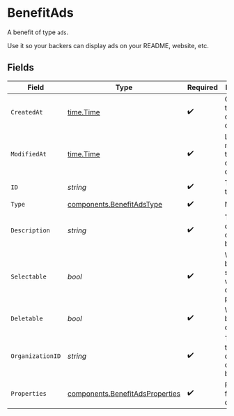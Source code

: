 # BenefitAds

A benefit of type `ads`.

Use it so your backers can display ads on your README, website, etc.


## Fields

| Field                                                                              | Type                                                                               | Required                                                                           | Description                                                                        |
| ---------------------------------------------------------------------------------- | ---------------------------------------------------------------------------------- | ---------------------------------------------------------------------------------- | ---------------------------------------------------------------------------------- |
| `CreatedAt`                                                                        | [time.Time](https://pkg.go.dev/time#Time)                                          | :heavy_check_mark:                                                                 | Creation timestamp of the object.                                                  |
| `ModifiedAt`                                                                       | [time.Time](https://pkg.go.dev/time#Time)                                          | :heavy_check_mark:                                                                 | Last modification timestamp of the object.                                         |
| `ID`                                                                               | *string*                                                                           | :heavy_check_mark:                                                                 | The ID of the benefit.                                                             |
| `Type`                                                                             | [components.BenefitAdsType](../../models/components/benefitadstype.md)             | :heavy_check_mark:                                                                 | N/A                                                                                |
| `Description`                                                                      | *string*                                                                           | :heavy_check_mark:                                                                 | The description of the benefit.                                                    |
| `Selectable`                                                                       | *bool*                                                                             | :heavy_check_mark:                                                                 | Whether the benefit is selectable when creating a product.                         |
| `Deletable`                                                                        | *bool*                                                                             | :heavy_check_mark:                                                                 | Whether the benefit is deletable.                                                  |
| `OrganizationID`                                                                   | *string*                                                                           | :heavy_check_mark:                                                                 | The ID of the organization owning the benefit.                                     |
| `Properties`                                                                       | [components.BenefitAdsProperties](../../models/components/benefitadsproperties.md) | :heavy_check_mark:                                                                 | Properties for a benefit of type `ads`.                                            |